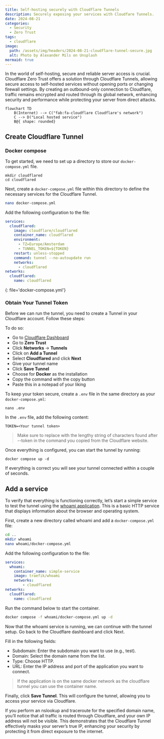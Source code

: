 ```yaml
---
title: Self-hosting securely with Cloudflare Tunnels
description: Securely exposing your services with Cloudfare Tunnels.
date: 2024-08-21
categories:
  - Security
  - Zero Trust
tags:
  - cloudflare
image:
  path: /assets/img/headers/2024-08-21-cloudflare-tunnel-secure.jpg
  alt: Photo by Alexander Mils on Unsplash
mermaid: true
---
```

In the world of self-hosting, secure and reliable server access is crucial. Cloudflare Zero Trust offers a solution through Cloudflare Tunnels, allowing secure access to self-hosted services without opening ports or changing firewall settings. By creating an outbound-only connection to Cloudflare, traffic remains encrypted and routed through its global network, enhancing security and performance while protecting your server from direct attacks.

```mermaid
flowchart TD
    B(Internet) --> C("fab:fa-cloudflare Cloudflare's network")
    C --> D("Local hosted service")
    B@{ shape: rounded}
```

## Create Cloudflare Tunnel

### Docker compose

To get started, we need to set up a directory to store our `docker-compose.yml` file.

```
mkdir cloudflared
cd cloudflared
```
Next, create a `docker-compose.yml` file within this directory to define the necessary services for the Cloudflare Tunnel.
```bash
nano docker-compose.yml
```
Add the following configuration to the file:
```yaml
services:
  cloudflared:
    image: cloudflare/cloudflared
    container_name: cloudflared
    environment:
      - TZ=Europe/Amsterdam
      - TUNNEL_TOKEN=${TOKEN}
    restart: unless-stopped
    command: tunnel --no-autoupdate run
    networks:
      - cloudflared
networks:
  cloudflared:
    name: cloudflared
```
{: file='docker-compose.yml'}

### Obtain Your Tunnel Token

Before we can run the tunnel, you need to create a Tunnel in your Cloudflare account. Follow these steps:

To do so:

*   Go to [Cloudflare Dashboard](https://dash.cloudflare.com/)
*   Go to **Zero Trust**
*   Click **Networks** -> **Tunnels**
*   Click on **Add a Tunnel**
*   Select **Cloudflared** and click **Next**
*   Give your tunnel name
*   Click **Save Tunnel**
*   Choose for **Docker** as the installation
*   Copy the command with the copy button
*   Paste this in a notepad of your liking

To keep your token secure, create a `.env` file in the same directory as your `docker-compose.yml`:

```
nano .env
```

In the `.env` file, add the following content:

```
TOKEN=<Your tunnel token>
```

>Make sure to replace <Your tunnel token> with the lengthy string of characters found after --token in the command you copied from the Cloudflare website.

Once everything is configured, you can start the tunnel by running:

```
docker compose up -d
```

If everything is correct you will see your tunnel connected within a couple of seconds.

## Add a service

To verify that everything is functioning correctly, let’s start a simple service to test the tunnel using the [whoami application](https://github.com/traefik/whoami). This is a basic HTTP service that displays information about the browser and operating system.

First, create a new directory called whoami and add a `docker-compose.yml` file:

```bash
cd ..
mkdir whoami
nano whoami/docker-compose.yml
```
Add the following configuration to the file:
```yaml
services:
  whoami:
    container_name: simple-service
    image: traefik/whoami
    networks:
        - cloudflared
networks:
  cloudflared:
    name: cloudflared
```

Run the command below to start the container.

```bash
docker compose -f whoami/docker-compose.yml up -d
```

Now that the whoami service is running, we can continue with the tunnel setup. Go back to the Cloudflare dashboard and click Next.

Fill in the following fields:

- Subdomain: Enter the subdomain you want to use (e.g., test).
- Domain: Select the domain name from the list.
- Type: Choose HTTP.
- URL: Enter the IP address and port of the application you want to connect.

> If the application is on the same docker network as the cloudflare tunnel you can use the container name.

Finally, click **Save Tunnel**. This will configure the tunnel, allowing you to access your service via Cloudflare.

If you perform an nslookup and traceroute for the specified domain name, you’ll notice that all traffic is routed through Cloudflare, and your own IP address will not be visible. This demonstrates that the Cloudflare Tunnel effectively masks your server’s true IP, enhancing your security by protecting it from direct exposure to the internet.
